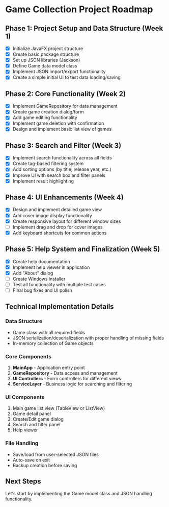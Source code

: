 # Game Collection Project Roadmap

## Phase 1: Project Setup and Data Structure (Week 1)
- [x] Initialize JavaFX project structure
- [x] Create basic package structure
- [x] Set up JSON libraries (Jackson)
- [x] Define Game data model class
- [x] Implement JSON import/export functionality
- [x] Create a simple initial UI to test data loading/saving

## Phase 2: Core Functionality (Week 2)
- [x] Implement GameRepository for data management
- [x] Create game creation dialog/form
- [x] Add game editing functionality
- [x] Implement game deletion with confirmation
- [x] Design and implement basic list view of games

## Phase 3: Search and Filter (Week 3)
- [x] Implement search functionality across all fields
- [x] Create tag-based filtering system
- [x] Add sorting options (by title, release year, etc.)
- [x] Improve UI with search box and filter panels
- [x] Implement result highlighting

## Phase 4: UI Enhancements (Week 4)
- [x] Design and implement detailed game view
- [x] Add cover image display functionality
- [x] Create responsive layout for different window sizes
- [ ] Implement drag and drop for cover images
- [x] Add keyboard shortcuts for common actions

## Phase 5: Help System and Finalization (Week 5)
- [x] Create help documentation
- [x] Implement help viewer in application
- [x] Add "About" dialog
- [ ] Create Windows installer
- [ ] Test all functionality with multiple test cases
- [ ] Final bug fixes and UI polish

## Technical Implementation Details

### Data Structure
- Game class with all required fields
- JSON serialization/deserialization with proper handling of missing fields
- In-memory collection of Game objects

### Core Components
1. **MainApp** - Application entry point
2. **GameRepository** - Data access and management
3. **UI Controllers** - Form controllers for different views
4. **ServiceLayer** - Business logic for searching and filtering

### UI Components
1. Main game list view (TableView or ListView)
2. Game detail panel
3. Create/Edit game dialog
4. Search and filter panel
5. Help viewer

### File Handling
- Save/load from user-selected JSON files
- Auto-save on exit
- Backup creation before saving

## Next Steps
Let's start by implementing the Game model class and JSON handling functionality.